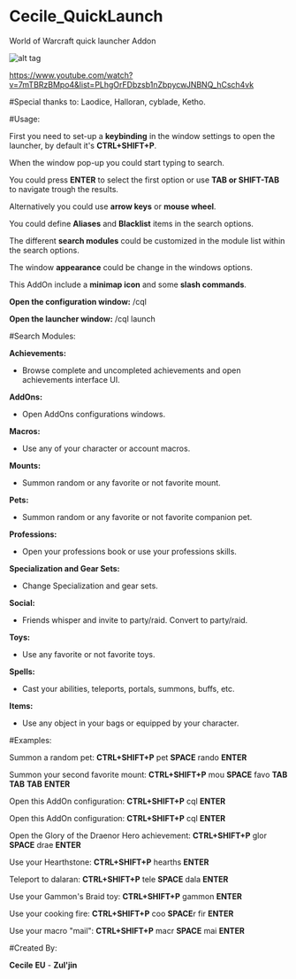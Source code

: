 
# Cecile_QuickLaunch
World of Warcraft quick launcher Addon

![alt tag](http://media-curse.cursecdn.com/attachments/167/501/4c4ead5a907d2c58cfe787503443064c.jpg)

https://www.youtube.com/watch?v=7mTBRzBMpo4&list=PLhgOrFDbzsb1nZbpycwJNBNQ_hCsch4vk

#Special thanks to:
Laodice, Halloran, cyblade, Ketho.

#Usage:

First you need to set-up a **keybinding** in the window settings to open the launcher, by default it's **CTRL+SHIFT+P**.

When the window pop-up you could start typing to search.

You could press **ENTER** to select the first option or use **TAB or SHIFT-TAB** to navigate trough the results.

Alternatively you could use **arrow keys** or **mouse wheel**.

You could define **Aliases** and **Blacklist** items in the search options.

The different **search modules** could be customized in the module list within the search options.

The window **appearance** could be change in the windows options.

This AddOn include a **minimap icon** and some **slash commands**.

**Open the configuration window:** /cql

**Open the launcher window:** /cql launch

#Search Modules:

**Achievements:**
- Browse complete and uncompleted achievements and open achievements interface UI.

**AddOns:**
- Open AddOns configurations windows.

**Macros:**
- Use any of your character or account macros.

**Mounts:**
- Summon random or any favorite or not favorite mount.

**Pets:**
- Summon random or any favorite or not favorite companion pet.

**Professions:**
- Open your professions book or use your professions skills.

**Specialization and Gear Sets:**
- Change Specialization and gear sets.

**Social:**
- Friends whisper and invite to party/raid. Convert to party/raid.

**Toys:**
- Use any favorite or not favorite toys.

**Spells:**
- Cast your abilities, teleports, portals, summons, buffs, etc.

**Items:**
- Use any object in your bags or equipped by your character.

#Examples:

Summon a random pet:
**CTRL+SHIFT+P** pet **SPACE** rando **ENTER**

Summon your second favorite mount:
**CTRL+SHIFT+P** mou **SPACE** favo **TAB** **TAB** **TAB** **ENTER**

Open this AddOn configuration:
**CTRL+SHIFT+P** cql **ENTER**

Open this AddOn configuration:
**CTRL+SHIFT+P** cql **ENTER**

Open the Glory of the Draenor Hero achievement:
**CTRL+SHIFT+P** glor **SPACE** drae **ENTER**

Use your Hearthstone:
**CTRL+SHIFT+P** hearths **ENTER**

Teleport to dalaran:
**CTRL+SHIFT+P** tele **SPACE** dala **ENTER**

Use your Gammon's Braid toy:
**CTRL+SHIFT+P** gammon **ENTER**

Use your cooking fire:
**CTRL+SHIFT+P** coo **SPACE**r fir **ENTER**

Use your macro "mail":
**CTRL+SHIFT+P** macr **SPACE** mai **ENTER**

#Created By:

**Cecile** **EU** - **Zul'jin**
